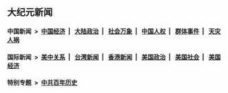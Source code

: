 ## 大纪元新闻

#### 中国新闻 &nbsp;>&nbsp; [中国经济](indexes/ncid283/README.md?04270845) &nbsp;| &nbsp; [大陆政治](indexes/ncid277/README.md?04270845) &nbsp;| &nbsp; [社会万象](indexes/ncid282/README.md?04270845) &nbsp;| &nbsp; [中国人权](indexes/ncid278/README.md?04270845) &nbsp;| &nbsp; [群体事件](indexes/ncid279/README.md?04270845) &nbsp;| &nbsp; [天灾人祸](indexes/ncid280/README.md?04270845)

#### 国际新闻 &nbsp;>&nbsp; [美中关系](indexes/nf1412576/README.md?04270845) &nbsp;| &nbsp; [台湾新闻](indexes/ncid1349361/README.md?04270845) &nbsp;| &nbsp; [香港新闻](indexes/ncid1349362/README.md?04270845) &nbsp;| &nbsp; [美国政治](indexes/ncid1078159/README.md?04270845) &nbsp;| &nbsp; [美国社会](indexes/ncid1078160/README.md?04270845) &nbsp;| &nbsp; [美国经济](indexes/ncid1078158/README.md?04270845)

#### 特别专题 &nbsp;>&nbsp; [中共百年历史](https://github.com/epoch-news/epoch-special/blob/master/README.md?04270845)  

